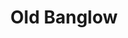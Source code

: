 ---
layout: post
categories: [sale, house, banglow]
title: "Old Banglow"
price: "10 Lac"
permarla: "yes"
front: "98 ft Front"
address: "Kotla Tole Khan Road"
type: "BANGLOW FOR SALE"
area: "52 Marla"
---